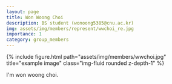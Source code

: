 ```yaml
---
layout: page
title: Won Woong Choi
description: BS student (wonoong5385@cnu.ac.kr)
img: assets/img/members/represent/wwchoi_re.jpg
importance: 1
category: group_members
---
```



<div class="row">
    <div class="col-sm mt-3 mt-md-0">
        {% include figure.html path="assets/img/members/wwchoi.jpg" title="example image" class="img-fluid rounded z-depth-1" %}
    </div>
</div>

I'm won woong choi.
